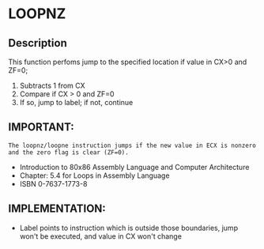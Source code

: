 
# LOOPNZ
## Description
This function perfoms jump to the specified location if value in CX>0 and ZF=0;

1. Subtracts 1 from CX
2. Compare if CX > 0 and ZF=0
3. If so, jump to label; if not, continue

## IMPORTANT:
`The loopnz/loopne instruction jumps if the new value in ECX is nonzero and the zero flag is clear (ZF=0).`
- Introduction to 80x86 Assembly Language and Computer Architecture
- Chapter: 5.4 for Loops in Assembly Language
- ISBN 0-7637-1773-8

## IMPLEMENTATION:
- Label points to instruction which is outside those boundaries, jump won't be
executed, and value in CX won't change
